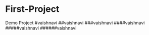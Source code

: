 # First-Project
Demo Project
#vaishnavi
##vaishnavi
###vaishnavi
####vaishnavi
#####vaishnavi
######vaishnavi
